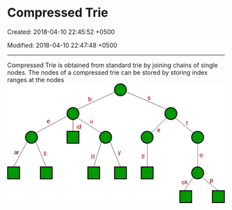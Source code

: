 # Compressed Trie

Created: 2018-04-10 22:45:52 +0500

Modified: 2018-04-10 22:47:48 +0500

---

Compressed Trie is obtained from standard trie by joining chains of single nodes. The nodes of a compressed trie can be stored by storing index ranges at the nodes
![](media/Compressed-Trie-image1.png)

